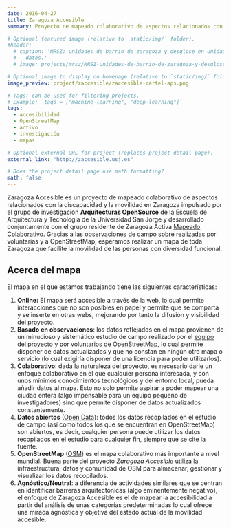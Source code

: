 ```yaml
---
date: 2016-04-27
title: Zaragoza Accesible
summary: Proyecto de mapeado colaborativo de aspectos relacionados con la discapacidad.

# Optional featured image (relative to `static/img/` folder).
#header:
  # caption: 'MRSZ: unidades de barrio de zaragoza y desglose en unidades de toma de
  #   datos.'
  # image: projects/mrsz/MRSZ-unidades-de-barrio-de-zaragoza-y-desglose-en-unidades-de-toma-de-datos.png

# Optional image to display on homepage (relative to `static/img/` folder).
image_preview: project/zaccesible/zaccesible-cartel-aps.png

# Tags: can be used for filtering projects.
# Example: `tags = ["machine-learning", "deep-learning"]`
tags:
  - accesibilidad
  - OpenStreetMap
  - activo
  - investigación
  - mapas

# Optional external URL for project (replaces project detail page).
external_link: "http://zaccesible.usj.es"

# Does the project detail page use math formatting?
math: false
---
```


Zaragoza Accesible es un proyecto de mapeado colaborativo de aspectos relacionados con la discapacidad y la movilidad en Zaragoza impulsado por el grupo de investigación **Arquitecturas OpenSource** de la Escuela de Arquitectura y Tecnología de la Universidad San Jorge y desarrollado conjuntamente con el grupo residente de Zaragoza Activa
[Mapeado Colaborativo](http://mapcolabora.org). Gracias a las observaciones de campo sobre realizadas por voluntarias y a OpenStreetMap, esperamos realizar un mapa de toda Zaragoza que facilite la movilidad de las personas con diversidad funcional.

## Acerca del mapa

El mapa en el que estamos trabajando tiene las siguientes características:

1. **Online:** El mapa será accesible a través de la web, lo cual permite interacciones que no son posibles en papel y permite que se comparta y se inserte en otras webs, mejorando por tanto la difusión y visibilidad del proyecto.
1. **Basado en observaciones**: los datos reflejados en el mapa provienen de un minucioso y sistemático estudio de campo realizado por el [equipo del proyecto](#miembros-del-proyecto) y por voluntarios de OpenStreetMap, lo cual permite disponer de datos actualizados y que no constan en ningún otro mapa o servicio (lo cual exigiría disponer de una licencia para poder utilizarlos).
1. **Colaborativo**: dada la naturaleza del proyecto, es necesario darle un enfoque colaborativo en el que cualquier persona interesada, y con unos mínimos conocimientos tecnológicos y del entorno local, pueda añadir datos al mapa. Esto no solo permite aspirar a poder mapear una ciudad entera (algo impensable para un equipo pequeño de investigadores) sino que permite disponer de datos actualizados constantemente.
1. **Datos abiertos** ([Open Data](https://es.wikipedia.org/wiki/Datos_abiertos)): todos los datos recopilados en el estudio de campo (así como todos los que se encuentran en OpenStreetMap) son abiertos, es decir, cualquier persona puede utilizar los datos recopilados en el estudio para cualquier fin, siempre que se cite la fuente.
1. **OpenStreetMap** ([OSM](http://openstreetmap.org)) es el mapa colaborativo más importante a nivel mundial. Buena parte del proyecto *Zaragoza Accesible* utiliza la infraestructura, datos y comunidad de OSM para almacenar, gestionar y visualizar los datos recopilados.
1. **Agnóstico/Neutral**: a diferencia de actividades similares que se centran en identificar barreras arquitectónicas (algo eminentemente negativo), el enfoque de Zaragoza Accesible es el de mapear la accesibilidad a partir del análisis de unas categorías predeterminadas lo cual ofrece una mirada agnóstica y objetiva del estado actual de la movilidad accesible.
